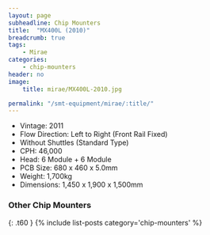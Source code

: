 ```yaml
---
layout: page
subheadline: Chip Mounters
title:  "MX400L (2010)"
breadcrumb: true
tags:
    - Mirae
categories:
    - chip-mounters
header: no
image:
    title: mirae/MX400L-2010.jpg

permalink: "/smt-equipment/mirae/:title/"
---
```


- Vintage: 2011
- Flow Direction: Left to Right (Front Rail Fixed)
- Without Shuttles (Standard Type)
- CPH: 46,000
- Head: 6 Module + 6 Module
- PCB Size: 680 x 460 x 5.0mm
- Weight: 1,700kg
- Dimensions: 1,450 x 1,900 x 1,500mm

### Other Chip Mounters ###
{: .t60 }
{% include list-posts category='chip-mounters' %}
